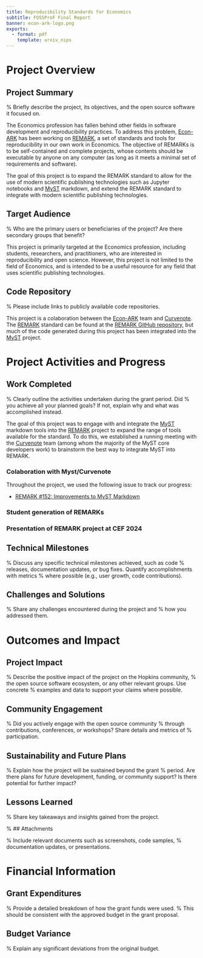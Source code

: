 ```yaml
---
title: Reproducibility Standards for Economics
subtitle: FOSSProF Final Report
banner: econ-ark-logo.png
exports:
  - format: pdf
    template: arxiv_nips
---
```


# Project Overview

## Project Summary

% Briefly describe the project, its objectives, and the open source software it focused on.

The Economics profession has fallen behind other fields in software development and reproducibility practices. To address this problem, [Econ-ARK] has been working on [REMARK], a set of standards and tools for reproducibility in our own work in Economics. The objective of REMARKs is to be self-contained and complete projects, whose contents should be executable by anyone on any computer (as long as it meets a minimal set of requirements and software).

The goal of this project is to expand the REMARK standard to allow for the use of modern scientific publishing technologies such as Jupyter notebooks and [MyST] markdown, and extend the REMARK standard to integrate with modern scientific publishing technologies.

## Target Audience

% Who are the primary users or beneficiaries of the project? Are there secondary groups that benefit?

This project is primarily targeted at the Economics profession, including students, researchers, and practitioners, who are interested in reproducibility and open science. However, this project is not limited to the field of Economics, and is intended to be a useful resource for any field that uses scientific publishing technologies.

## Code Repository

% Please include links to publicly available code repositories.

This project is a colaboration between the [Econ-ARK] team and [Curvenote]. The [REMARK] standard can be found at the [REMARK GitHub repository](https://github.com/econ-ark/REMARK), but much of the code generated during this project has been integrated into the [MyST] project.

# Project Activities and Progress

## Work Completed

% Clearly outline the activities undertaken during the grant period. Did
% you achieve all your planned goals? If not, explain why and what was accomplished instead.

The goal of this project was to engage with and integrate the [MyST] markdown tools into the [REMARK] project to expand the range of tools available for the standard. To do this, we established a running meeting with the [Curvenote] team (among whom the majority of the MyST core developers work) to brainstorm the best way to integrate MyST into REMARK.

### Colaboration with Myst/Curvenote

Throughout the project, we used the following issue to track our progress:

- [REMARK #152: Improvements to MyST Markdown](https://github.com/econ-ark/REMARK/issues/152)

### Student generation of REMARKs

### Presentation of REMARK project at CEF 2024

## Technical Milestones

% Discuss any specific technical milestones achieved, such as code
% releases, documentation updates, or bug fixes. Quantify accomplishments with metrics
% where possible (e.g., user growth, code contributions).

## Challenges and Solutions

% Share any challenges encountered during the project and
% how you addressed them.

# Outcomes and Impact

## Project Impact

% Describe the positive impact of the project on the Hopkins community,
% the open source software ecosystem, or any other relevant groups. Use concrete
% examples and data to support your claims where possible.

## Community Engagement

% Did you actively engage with the open source community
% through contributions, conferences, or workshops? Share details and metrics of
% participation.

## Sustainability and Future Plans

% Explain how the project will be sustained beyond the grant
% period. Are there plans for future development, funding, or community support? Is there potential for further impact?

## Lessons Learned

% Share key takeaways and insights gained from the project.

% ## Attachments

% Include relevant documents such as screenshots, code samples,
% documentation updates, or presentations.

# Financial Information

## Grant Expenditures

% Provide a detailed breakdown of how the grant funds were used.
% This should be consistent with the approved budget in the grant proposal.

## Budget Variance

% Explain any significant deviations from the original budget.

[Econ-ARK]: https://econ-ark.org/
[REMARK]: https://github.com/econ-ark/REMARK
[Curvenote]: https://curvenote.com/
[MyST]: https://github.com/jupyter-book/mystmd
